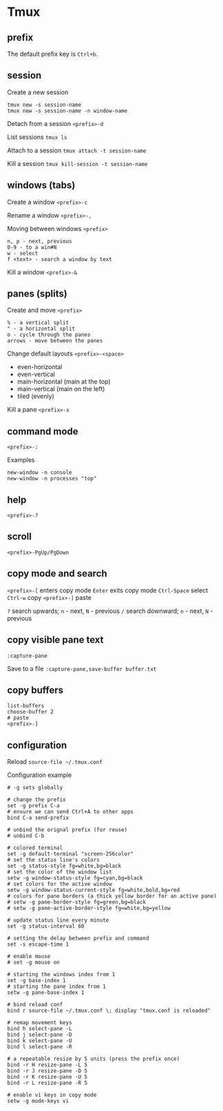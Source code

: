 # Tmux

## prefix
The default prefix key is `Ctrl+b`.

## session
Create a new session
```
tmux new -s session-name
tmux new -s session-name -n window-name
```

Detach from a session `<prefix>-d`

List sessions `tmux ls`

Attach to a session `tmux attach -t session-name`

Kill a session `tmux kill-session -t session-name`

## windows (tabs)
Create a window `<prefix>-c`

Rename a window `<prefix>-,`

Moving between windows `<prefix>`
```
n, p - next, previous
0-9 - to a win#N
w - select
f <text> - search a window by text
```

Kill a window `<prefix>-&`

## panes (splits)
Create and move `<prefix>`
```
% - a vertical split
" - a horizontal split
o - cycle through the panes
arrows - move between the panes
```

Change default layouts `<prefix>-<space>`
- even-horizontal
- even-vertical
- main-horizontal (main at the top)
- main-vertical (main on the left)
- tiled (evenly)

Kill a pane `<prefix>-x`

## command mode
`<prefix>-:`

Examples
```
new-window -n console
new-window -n processes "top"
```

## help
`<prefix>-?`

## scroll
`<prefix>-PgUp/PgDown`

## copy mode and search
`<prefix>-[` enters copy mode
`Enter` exits copy mode
`Ctrl-Space` select
`Ctrl-w` copy
`<prefix>-]` paste

`?` search upwards; `n` - next, `N` - previous
`/` search downward; `n` - next, `N` - previous

## copy visible pane text
`:capture-pane`

Save to a file `:capture-pane,save-buffer buffer.txt`

## copy buffers
```
list-buffers
choose-buffer 2
# paste
<prefix>-]
```

## configuration
Reload `source-file ~/.tmux.conf`

Configuration example
```
# -g sets globally

# change the prefix
set -g prefix C-a
# ensure we can send Ctrl+A to other apps
bind C-a send-prefix

# unbind the orignal prefix (for reuse)
# unbind C-b

# colored terminal
set -g default-terminal "screen-256color"
# set the status line's colors
set -g status-style fg=white,bg=black
# set the color of the window list
setw -g window-status-style fg=cyan,bg=black
# set colors for the active window
setw -g window-status-current-style fg=white,bold,bg=red
# colors for pane borders (a thick yellow border for an active pane)
# setw -g pane-border-style fg=green,bg=black
# setw -g pane-active-border-style fg=white,bg=yellow

# update status line every minute
set -g status-interval 60

# setting the delay between prefix and command
set -s escape-time 1

# enable mouse
# set -g mouse on

# starting the windows index from 1
set -g base-index 1
# starting the pane index from 1
setw -g pane-base-index 1

# bind reload conf
bind r source-file ~/.tmux.conf \; display "tmux.conf is reloaded"

# remap movement keys
bind h select-pane -L
bind j select-pane -D
bind k select-pane -U
bind l select-pane -R

# a repeatable resize by 5 units (press the prefix once)
bind -r H resize-pane -L 5
bind -r J resize-pane -D 5
bind -r K resize-pane -U 5
bind -r L resize-pane -R 5

# enable vi keys in copy mode
setw -g mode-keys vi
```
